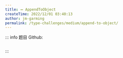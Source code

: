 ```yaml
---
title: ➖ AppendToObject
createTime: 2022/12/01 03:40:13
author: jm-garming
permalink: /type-challenges/medium/append-to-object/
---
```


::: info 题目
Github: []()

```ts

```

:::
